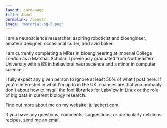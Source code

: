```yaml
---
layout: card-page
title: About
permalink: /about/
image: "material-bg-5.png"
---
```


I am a neuroscience researcher, aspiring roboticist and bioengineer, amateur designer, occasional curler, and avid baker.

I am currently completing a MRes in bioengineering at Imperial College London as a Marshall Scholar. I previously graduated from Northeastern University with a BS in behavioral neuroscience and a minor in computer science. <!--In the fall, I will begin a PhD in computer science at Harvard University.-->

I fully expect any given person to ignore at least 50% of what I post here. If you're interested in what I'm up to in the UK, chances are that you probably don't about how to install the font libraries for LabView in Linux or the role of big data in current biology research.

Find out more about me on my website: [juliaebert.com](http://juliaebert.com).

If you have any questions, comments, suggestions, or particularly delicious recipes, [send me an email](mailto:julia@juliaebert.com).